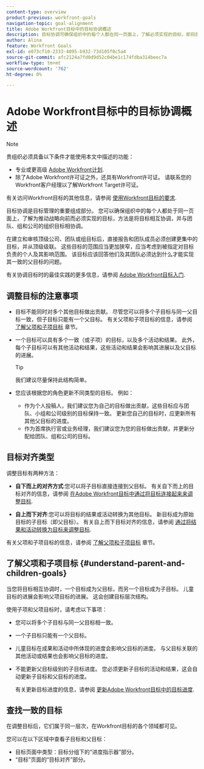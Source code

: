 ```yaml
---
content-type: overview
product-previous: workfront-goals
navigation-topic: goal-alignment
title: Adobe Workfront目标中的目标协调概述
description: 目标协调可确保组织中的每个人都在同一页面上，了解必须实现的目标，即将目标相互协调，并与团队、组和公司的组织目标保持一致。
author: Alina
feature: Workfront Goals
exl-id: e073cf10-2333-4095-b932-73d105f0c5a4
source-git-commit: afc2124a7fd0d9d52c04be1c174fdba314beec7a
workflow-type: tm+mt
source-wordcount: '762'
ht-degree: 0%

---
```


# Adobe Workfront目标中的目标协调概述

>[!NOTE]
>
>贵组织必须具备以下条件才能使用本文中描述的功能：
>* 专业或更高级 [Adobe Workfront计划](https://www.workfront.com/plans).
>* 除了Adobe Workfront许可证之外，还具有Workfront许可证。 请联系您的Workfront客户经理以了解Workfront Target许可证。
>
>有关访问Workfront目标的其他信息，请参阅 [使用Workfront目标的要求](../../workfront-goals/goal-management/access-needed-for-wf-goals.md).

<!--drafted for P&P new model: the note at the top will need to be replaced with this:    
    
Your organization must have the following to use the functionality described in this article:    
    
* For the legacy plan and license structure:     
    
  * A Pro or higher [Adobe Workfront plan](https://www.workfront.com/plans).     
  * An Adobe Workfront Goals license in addition to a Workfront license.    
    
* For the current plan and license structure:    
    
  * An Ultimate plan     
        
    Or    
        
    An additional license for Adobe Workfront Goals for the Prime or Select Adobe Workfront plans. <is there a link we can add here for the plans and what they contain?!>    
    
Contact your Workfront account manager to learn about a Workfront Goals license.    
    
For additional information about access to Workfront Goals, see [Requirements to use Workfront Goals](../workfront-goals/goal-management/access-needed-for-wf-goals.md).    
-->

目标协调是目标管理的重要组成部分。 您可以确保组织中的每个人都处于同一页面上，了解为推动战略向前而必须实现的目标，方法是将目标相互协调，并与团队、组和公司的组织目标相协调。

在建立和审核顶级公司、团队或组目标后，直接报告和团队成员必须创建更集中的目标，并从顶级级联。 这些目标的范围应当更加狭窄，应当考虑到被指定对目标负责的个人及其影响范围。 该目标应该回答他们及其团队必须达到什么才能实现其一致的父目标的问题。

有关协调目标时的最佳实践的更多信息，请参阅 [Adobe Workfront目标入门](../../workfront-goals/goal-management/getting-started-with-wf-goals.md).

## 调整目标的注意事项

* 目标不能同时对多个其他目标做出贡献。 尽管您可以将多个子目标与同一父目标一致，但子目标只能有一个父目标。 有关父项和子项目标的信息，请参阅 [了解父项和子项目标](#understand-parent-and-children-goals) 章节。
* 一个目标可以具有多个一致（或子项）的目标，以及多个活动和结果。 此外，每个子目标可以有其他活动和结果，这些活动和结果会影响其进展以及父目标的进展。

   >[!TIP]
   >
   >我们建议尽量保持此结构简单。

* 您应该根据您的角色更新不同类型的目标。 例如：

   * 作为个人投稿人，我们建议您为自己的目标做出贡献，这些目标应与团队、小组和公司级别的目标保持一致。 更新您自己的目标时，应更新所有其他父目标的进度。
   * 作为首席执行官或业务经理，我们建议您为您的目标做出贡献，并更新分配给团队、组和公司的目标。

## 目标对齐类型

调整目标有两种方法：

* **自下而上的对齐方式**:您可以将子目标直接连接到父目标。 有关自下而上的目标对齐的信息，请参阅 [在Adobe Workfront目标中通过将目标连接起来来调整目标](../../workfront-goals/goal-alignment/align-goals-by-connecting-them.md).

* **自上而下对齐**:您可以将目标的结果或活动转换为其他目标。 新目标成为原始目标的子目标（即父目标）。 有关自上而下目标对齐的信息，请参阅 [通过将结果和活动转换为目标来调整目标](../../workfront-goals/goal-alignment/align-goals-by-converting-results-activities.md).

有关父项和子项目标的信息，请参阅 [了解父项和子项目标](#understand-parent-and-children-goals) 章节。

## 了解父项和子项目标 {#understand-parent-and-children-goals}

当您将目标相互协调时，一个目标成为父目标，而另一个目标成为子目标。 儿童目标的进展会影响父项目标的进展。 这会创建目标层次结构。

使用子项和父项目标时，请考虑以下事项：

* 您可以将多个子目标与同一父目标相一致。
* 一个子目标只能有一个父目标。
* 儿童目标在成果和活动中所体现的进度会影响父目标的进度。 与父目标关联的其他活动或结果也会影响父目标的进度。
* 不能更新父目标级别的子目标进度。 您必须更新子目标的活动和结果，这会自动更新子目标和父目标的进度。

   有关更新目标进度的信息，请参阅 [更新Adobe Workfront目标中的目标进度](../../workfront-goals/goal-review-and-workfront-goals-sections/check-in-goals.md).

## 查找一致的目标

在调整目标后，它们属于同一层次，在Workfront目标的各个领域都可见。

<!--
* In the Production enviroment, you can view children and parent goals in the following areas:

    * The Goal Details panel
    * Goal List
    * Goal Alignment section
    * Check-in section
    * Pulse section
    * You can view all the parent goals of a goal in the Goal Hierarchy field of a Project or Goal report.
-->
您可以在以下区域中查看子目标和父目标：

* 目标页面中类型：目标分组下的“进度指示器”部分。
* “目标”页面的“目标对齐”部分。




